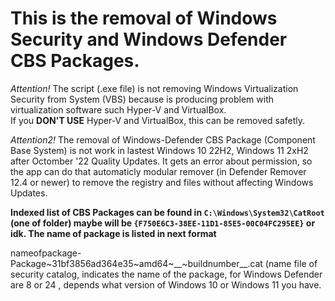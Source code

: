 # This is the removal of Windows Security and Windows Defender CBS Packages.

_Attention!_ The script (.exe file) is not removing Windows Virtualization Security from System (VBS) because is producing problem with virtualization software such Hyper-V and VirtualBox.  
If you __DON'T USE__ Hyper-V and VirtualBox, this can be removed safetly.

_Attention2!_ The removal of Windows-Defender CBS Package (Component Base System) is not work in lastest Windows 10 22H2, Windows 11 2xH2 after Octomber '22 Quality Updates. It gets an error about permission, so 
the app can do that automaticly modular remover (in Defender Remover 12.4 or newer) to remove the registry and files without affecting Windows Updates. 

__Indexed list of CBS Packages can be found in ``` C:\Windows\System32\CatRoot ``` (one of folder) maybe will be ``` {F750E6C3-38EE-11D1-85E5-00C04FC295EE} ``` or idk. The name of package is listed in next format__

nameofpackage-Package~31bf3856ad364e35~amd64~__~buildnumber__.cat (name file of security catalog, indicates the name of the package, for Windows Defender are 8 or 24 , depends what version of Windows 10 or Windows 11 you have.
